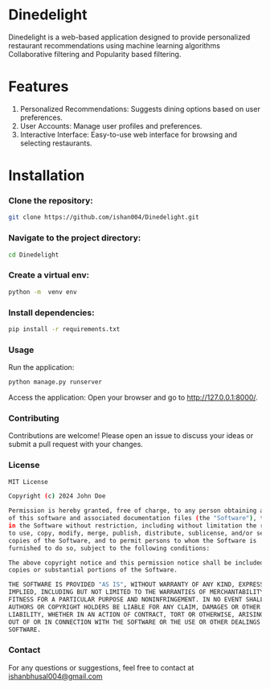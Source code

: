 # Dinedelight

Dinedelight is a web-based application designed to provide personalized restaurant recommendations using machine learning algorithms Collaborative filtering and Popularity based filtering.

# Features
1. Personalized Recommendations: Suggests dining options based on user preferences.
2. User Accounts: Manage user profiles and preferences.
3. Interactive Interface: Easy-to-use web interface for browsing and selecting restaurants.

# Installation

### Clone the repository:
``` bash
git clone https://github.com/ishan004/Dinedelight.git 
```

### Navigate to the project directory:
``` bash
cd Dinedelight
```

### Create a virtual env:
``` bash
python -m  venv env
```

### Install dependencies:
```  bash
pip install -r requirements.txt
```

### Usage
Run the application:
``` bash
python manage.py runserver
```

Access the application:
Open your browser and go to http://127.0.0.1:8000/.

### Contributing
Contributions are welcome! Please open an issue to discuss your ideas or submit a pull request with your changes.

### License
```bash
MIT License

Copyright (c) 2024 John Doe

Permission is hereby granted, free of charge, to any person obtaining a copy
of this software and associated documentation files (the "Software"), to deal
in the Software without restriction, including without limitation the rights
to use, copy, modify, merge, publish, distribute, sublicense, and/or sell
copies of the Software, and to permit persons to whom the Software is
furnished to do so, subject to the following conditions:

The above copyright notice and this permission notice shall be included in all
copies or substantial portions of the Software.

THE SOFTWARE IS PROVIDED "AS IS", WITHOUT WARRANTY OF ANY KIND, EXPRESS OR
IMPLIED, INCLUDING BUT NOT LIMITED TO THE WARRANTIES OF MERCHANTABILITY,
FITNESS FOR A PARTICULAR PURPOSE AND NONINFRINGEMENT. IN NO EVENT SHALL THE
AUTHORS OR COPYRIGHT HOLDERS BE LIABLE FOR ANY CLAIM, DAMAGES OR OTHER
LIABILITY, WHETHER IN AN ACTION OF CONTRACT, TORT OR OTHERWISE, ARISING FROM,
OUT OF OR IN CONNECTION WITH THE SOFTWARE OR THE USE OR OTHER DEALINGS IN THE
SOFTWARE.
```
### Contact
For any questions or suggestions, feel free to contact at ishanbhusal004@gmail.com
